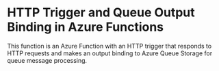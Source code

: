 # HTTP Trigger and Queue Output Binding in Azure Functions

This function is an Azure Function with an HTTP trigger that responds to HTTP requests and makes an output binding to Azure Queue Storage for queue message processing.
